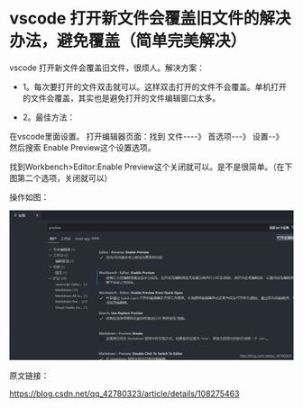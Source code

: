 # vscode 打开新文件会覆盖旧文件的解决办法，避免覆盖（简单完美解决）

vscode 打开新文件会覆盖旧文件，很烦人。解决方案：

- 1。每次要打开的文件双击就可以。这样双击打开的文件不会覆盖。单机打开的文件会覆盖，其实也是避免打开的文件编辑窗口太多。

- 2。最佳方法：

在vscode里面设置。 打开编辑器页面：找到     文件----》 首选项---》 设置--》 然后搜索 Enable Preview这个设置选项。

找到Workbench>Editor:Enable Preview这个关闭就可以。是不是很简单。（在下图第二个选项，关闭就可以）

操作如图：

![](image/2.png)



原文链接：

https://blog.csdn.net/qq_42780323/article/details/108275463